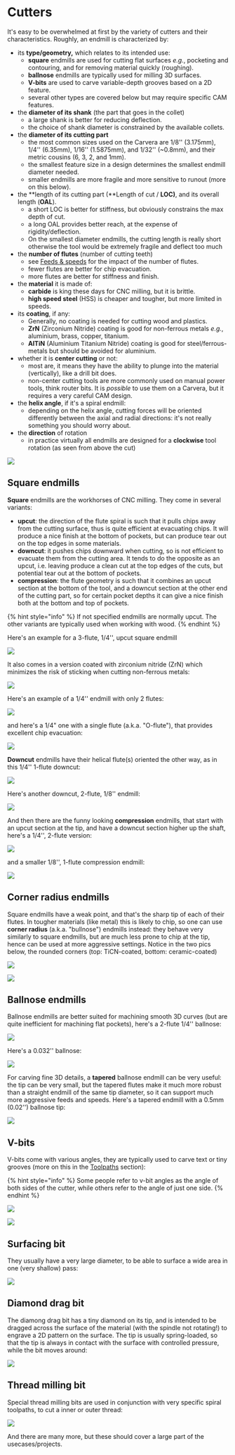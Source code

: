 # Cutters

It's easy to be overwhelmed at first by the variety of cutters and their characteristics. Roughly, an endmill is characterized by:

* its **type/geometry,** which relates to its intended use:
  * **square** endmills are used for cutting flat surfaces _e.g._, pocketing and contouring, and for removing material quickly \(roughing\).
  * **ballnose** endmills are typically used for milling 3D surfaces.
  * **V-bits** are used to carve variable-depth grooves based on a 2D feature.
  * several other types are covered below but may require specific CAM features.
* the **diameter of its shank** \(the part that goes in the collet\)
  * a large shank is better for reducing deflection.
  * the choice of shank diameter is constrained by the available collets.
* the **diameter of its cutting part**
  * the most common sizes used on the Carvera are 1/8'' \(3.175mm\), 1/4'' \(6.35mm\),  1/16'' \(1.5875mm\), and 1/32'' \(~0.8mm\), and their metric cousins \(6, 3, 2, and 1mm\).
  * the smallest feature size in a design determines the smallest endmill diameter needed.
  * smaller endmills are more fragile and more sensitive to runout \(more on this below\).
* the **length of its cutting part \(**Length of cut / **LOC\)**, and its overall length \(**OAL**\).
  * a short LOC is better for stiffness, but obviously constrains the max depth of cut.
  * a long OAL provides better reach, at the expense of rigidity/deflection.
  * On the smallest diameter endmills, the cutting length is really short otherwise the tool would be extremely fragile and deflect too much
* the **number of flutes** \(number of cutting teeth\)
  * see [Feeds & speeds](feeds-and-speeds-basics.md) for the impact of the number of flutes.
  * fewer flutes are better for chip evacuation.
  * more flutes are better for stiffness and finish.
* the **material** it is made of:
  * **carbide** is king these days for CNC milling, but it is brittle.
  * **high speed steel** \(HSS\) is cheaper and tougher, but more limited in speeds.
* its **coating**, if any:
  * Generally, no coating is needed for cutting wood and plastics.
  * **ZrN** \(Zirconium Nitride\) coating is good for non-ferrous metals _e.g._, aluminium, brass, copper, titanium.
  * **AlTiN** \(Aluminium Titanium Nitride\) coating is good for steel/ferrous-metals but should be avoided for aluminium.
* whether it is **center cutting** or not:
  * most are, it means they have the ability to plunge into the material \(vertically\), like a drill bit does.
  * non-center cutting tools are more commonly used on manual power tools, think router bits. It is _possible_ to use them on a Carvera, but it requires a very careful CAM design.
* the **helix angle**, if it's a spiral endmill:
  * depending on the helix angle, cutting forces will be oriented differently between the axial and radial directions: it's not really something you should worry about.
* the **direction** of rotation
  * in practice virtually all endmills are designed for a **clockwise** tool rotation \(as seen from above the cut\)

![](.gitbook/assets/page_40_800_fixed.png)

## Square endmills

**Square** endmills are the workhorses of CNC milling. They come in several variants:

* **upcut**: the direction of the flute spiral is such that it pulls chips away from the cutting surface, thus is quite efficient at evacuating chips. It will produce a nice finish at the bottom of pockets, but can produce tear out on the top edges in some materials.
* **downcut**: it pushes chips downward when cutting, so is not efficient to evacuate them from the cutting area. It tends to do the opposite as an upcut, i.e. leaving produce a clean cut at the top edges of the cuts, but potential tear out at the bottom of pockets.
* **compression**: the flute geometry is such that it combines an upcut section at the bottom of the tool, and a downcut section at the other end of the cutting part, so for certain pocket depths it can give a nice finish both at the bottom and top of pockets.

{% hint style="info" %}
If not specified endmills are normally upcut. The other variants are typically used when working with wood.
{% endhint %}

Here's an example for a 3-flute, 1/4'', upcut square endmill

![](.gitbook/assets/tools_3flute_025inch.png)

It also comes in a version coated with zirconium nitride \(ZrN\) which minimizes the risk of sticking when cutting non-ferrous metals:

![](.gitbook/assets/tools_3flute_025inch_zrn_coated.png)

Here's an example of a 1/4'' endmill with only 2 flutes:

![](.gitbook/assets/tools_2flute_square_025inch.png)

and here's a 1/4" one with a single flute \(a.k.a. "O-flute"\), that provides excellent chip evacuation:

![](.gitbook/assets/tools_1flute_025inch.png)

**Downcut** endmills have their helical flute\(s\) oriented the other way, as in this 1/4'' 1-flute downcut:

![](.gitbook/assets/tools_1flute_downcut_025inch.png)

Here's another downcut, 2-flute, 1/8'' endmill:

![](.gitbook/assets/tools_2flute_downcut_0125inch.png)

And then there are the funny looking **compression** endmills, that start with an upcut section at the tip, and have a downcut section higher up the shaft, here's a 1/4'', 2-flute version:

![](.gitbook/assets/tools_2flute_compression_025inch.png)

and a smaller 1/8'', 1-flute compression endmill:

![](.gitbook/assets/tools_1flute_compression_0125inch.png)

## Corner radius endmills

Square endmills have a weak point, and that's the sharp tip of each of their flutes. In tougher materials \(like metal\) this is likely to chip, so one can use **corner radius** \(a.k.a. "bullnose"\) endmills instead: they behave very similarly to square endmills, but are much less prone to chip at the tip, hence can be used at more aggressive settings. Notice in the two pics below, the rounded corners \(top: TiCN-coated, bottom: ceramic-coated\)

![](.gitbook/assets/bullnose_closeup.jpeg)

![](.gitbook/assets/bullnose_closeup2.jpeg)

## Ballnose endmills

Ballnose endmills are better suited for machining smooth 3D curves \(but are quite inefficient for machining flat pockets\), here's a 2-flute 1/4'' ballnose:

![](.gitbook/assets/tools_2flute_ballnose_025inch.png)

Here's a 0.032'' ballnose:

![](.gitbook/assets/tools_2flute_0032inch%20%281%29.png)

For carving fine 3D details, a **tapered** ballnose endmill can be very useful: the tip can be very small, but the tapered flutes make it much more robust than a straight endmill of the same tip diameter, so it can support much more aggressive feeds and speeds. Here's a tapered endmill with a 0.5mm \(0.02''\) ballnose tip:

![](.gitbook/assets/tools_2flute_0_5mm_tapered.png)

## **V-bits**

V-bits come with various angles, they are typically used to carve text or tiny grooves \(more on this in the [Toolpaths](toolpath-basics.md#v-carving-toolpaths) section\):

{% hint style="info" %}
Some people refer to v-bit angles as the angle of both sides of the cutter, while others refer to the angle of just one side.
{% endhint %}

![](.gitbook/assets/tools_pcb_engraving_bit.png)

![](.gitbook/assets/tools_vbits.png)

## Surfacing bit

They usually have a very large diameter, to be able to surface a wide area in one \(very shallow\) pass:

![](.gitbook/assets/tools_surfacing_bit.png)


## Diamond drag bit

The diamong drag bit has a tiny diamond on its tip, and is intended to be dragged across the surface of the material \(with the spindle not rotating!\) to engrave a 2D pattern on the surface. The tip is usually spring-loaded, so that the tip is always in contact with the surface with controlled pressure, while the bit moves around:

![](.gitbook/assets/tools_diamond_drag_bit.png)

## Thread milling bit

Special thread milling bits are used in conjunction with very specific spiral toolpaths, to cut a inner or outer thread:

![](.gitbook/assets/tools_thread_milling.png)

And there are many more, but these should cover a large part of the usecases/projects.

